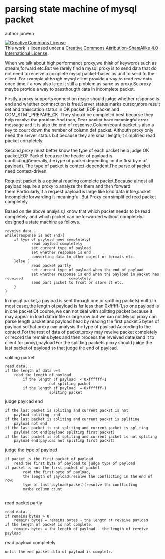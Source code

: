 # parsing state machine of mysql packet 

author:junwen 

<a rel="license" href="http://creativecommons.org/licenses/by-sa/4.0/"><img alt="Creative Commons License" style="border-width:0" src="https://i.creativecommons.org/l/by-sa/4.0/88x31.png" /></a><br />This work is licensed under a <a rel="license" href="http://creativecommons.org/licenses/by-sa/4.0/">Creative Commons Attribution-ShareAlike 4.0 International License</a>.

When we talk about high performance proxy,we think of  keywords such as stream,forward etc.But we rarely find a mysql proxy is to send data that do not need to receive a complete mysql packet-based as unit to send to the client. For example,although mysql  client provide a way to read row data once time,if a row also large it still a problem as same as proxy.So  proxy  maybe provide a way to passthougth data in incomplete packet.

Firstly,a proxy supports connection reuse should judge whether  response  is end and whether connnection is free.Server status marks cursor,more result set and transcation status in OK packet ,EOF packet and COM_STMT_PREPARE_OK .They should be completed best because they help resolve the problem.And then,  Error packet have meaningful error message and it is also the end of response.Column count packet is also a key to count down the number of column def packet. Althouth proxy only need the server status but because they are small length,it simplified read packet completely.

Second,proxy must better know the type of each packet help judge  OK packet,EOF Packet because the header of payload is conflicting(Generally,the type of packet depending on the first byte of payload). The type of packet is context-dependent.The parse of packet  need context-driven.

Request packet is a optional reading complete packet.Because almost all payload require a proxy to analyze the them and then forward  them.Particularly,if a request payload is large like load data infile,packet Incomplete forwarding is meaningful. But Proxy can simplified read packet completely.

Based on the above analysis,I know that which packet needs to be read completely, and which packet can be forwarded without completely.I designed a state machine as follows.

```
reveive data...
while(response is not end){
	if type of payload need completely{
			read payload completely
			set current type of payload
			set whether response is end 
			converting data to other object or formats etc.
	}else {
			read packet partly
			set current type of payload when the end of payload
			set whether response is end when the payload in packet has reveived 					completely
			send part packet to front or store it etc.
	}
}
```

In mysql packet,a payload is sent through one or  splitting packets(multi).In most cases,the length of payload is far less than 0xffffff-1,so one payload is in one packet.Of course, we can not deal with splitting packet because it may appear in load data infile or large row but we can not.Mysql proxy can parse length packet and payload head by reading the first packet 5 bytes of payload so that  proxy can analysis the type of payload According to the context.For the rest of data of packet,proxy may reveive packet completely or record the remains bytes and then process the reveived data(send it to client for proxy),payload For the  splitting packets,proxy should judge the last packet of payload so that  judge the end of payload.



spliting packet

```
read data...
if the length of data >=4
	read the length of payload
		if the length of payload  < 0xffffff-1
        			not spliting packet
        if the length of payload  = 0xffffff-1
        			spliting packet
```



judge payload end

```
if the last packet is spliting and current packet is not
	payload spliting  end
if the last packet is spliting and current packet is spliting
	payload not end
if the last packet is not spliting and current packet is spliting
	payload not end(payload spliting first packet)
if the last packet is not spliting and current packet is not spliting
	payload end(payload not spliting first packet)
```



judge the type of payload

```
if packet is the first packet of payload
	read the first byte of payload to judge type of payload
if packet is not the first packet of packet
		read the first byte of payload,
		the length of payload(resolve the conflicting in the end of row)
		type of last payload(packet)(resolve the conflicting)
		maybe column count 
	
```



read packet partly

```
read data...
if remains bytes > 0
	remains bytes = remains bytes - the length of reveive payload
if the length of packet is not complete.
	remains bytes = the length of payload - the length of reveive payload
```



read payload completely

```
until the end packet data of payload is complete.
```

